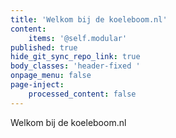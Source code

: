 ```yaml
---
title: 'Welkom bij de koeleboom.nl'
content:
    items: '@self.modular'
published: true
hide_git_sync_repo_link: true
body_classes: 'header-fixed '
onpage_menu: false
page-inject:
    processed_content: false
---
```


Welkom bij de koeleboom.nl